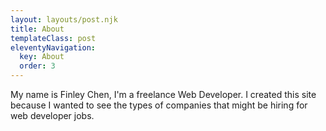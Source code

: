 ```yaml
---
layout: layouts/post.njk
title: About
templateClass: post
eleventyNavigation:
  key: About
  order: 3
---
```


My name is Finley Chen, I'm a freelance Web Developer.
I created this site because I wanted to see the types of companies that might be hiring for web developer jobs.